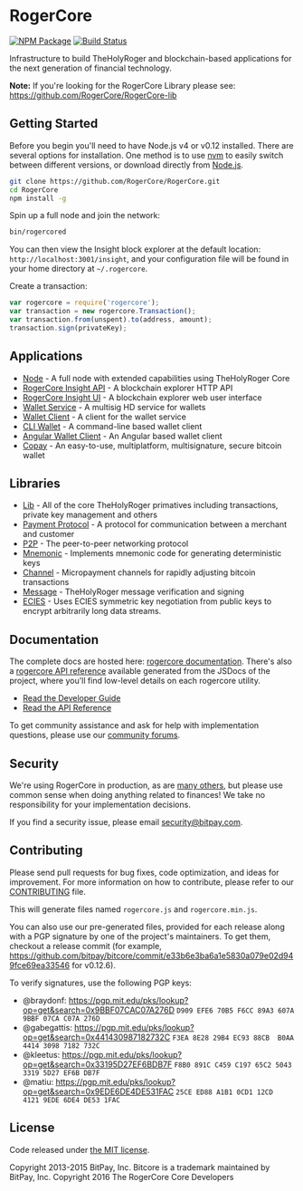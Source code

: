 RogerCore
=======

[![NPM Package](https://img.shields.io/npm/v/rogercore.svg?style=flat-square)](https://www.npmjs.org/package/rogercore)
[![Build Status](https://img.shields.io/travis/RogerCore/RogerCore.svg?branch=master&style=flat-square)](https://travis-ci.org/RogerCore/RogerCore)

Infrastructure to build TheHolyRoger and blockchain-based applications for the next generation of financial technology.

**Note:** If you're looking for the RogerCore Library please see: https://github.com/RogerCore/RogerCore-lib

## Getting Started

Before you begin you'll need to have Node.js v4 or v0.12 installed. There are several options for installation. One method is to use [nvm](https://github.com/creationix/nvm) to easily switch between different versions, or download directly from [Node.js](https://nodejs.org/).

```bash
git clone https://github.com/RogerCore/RogerCore.git
cd RogerCore
npm install -g
```

Spin up a full node and join the network:

```bash
bin/rogercored
```

You can then view the Insight block explorer at the default location: `http://localhost:3001/insight`, and your configuration file will be found in your home directory at `~/.rogercore`.

Create a transaction:
```js
var rogercore = require('rogercore');
var transaction = new rogercore.Transaction();
var transaction.from(unspent).to(address, amount);
transaction.sign(privateKey);
```

## Applications

- [Node](https://github.com/RogerCore/RogerCore-node) - A full node with extended capabilities using TheHolyRoger Core
- [RogerCore Insight API](https://github.com/RogerCore/RogerCore-insight-api) - A blockchain explorer HTTP API
- [RogerCore Insight UI](https://github.com/RogerCore/RogerCore-insight-ui) - A blockchain explorer web user interface
- [Wallet Service](https://github.com/bitpay/bitcore-wallet-service) - A multisig HD service for wallets
- [Wallet Client](https://github.com/bitpay/bitcore-wallet-client) - A client for the wallet service
- [CLI Wallet](https://github.com/bitpay/bitcore-wallet) - A command-line based wallet client
- [Angular Wallet Client](https://github.com/bitpay/angular-bitcore-wallet-client) - An Angular based wallet client
- [Copay](https://github.com/bitpay/copay) - An easy-to-use, multiplatform, multisignature, secure bitcoin wallet

## Libraries

- [Lib](https://github.com/RogerCore/RogerCore-lib) - All of the core TheHolyRoger primatives including transactions, private key management and others
- [Payment Protocol](https://github.com/bitpay/bitcore-payment-protocol) - A protocol for communication between a merchant and customer
- [P2P](https://github.com/RogerCore/RogerCore-p2p) - The peer-to-peer networking protocol
- [Mnemonic](https://github.com/bitpay/bitcore-mnemonic) - Implements mnemonic code for generating deterministic keys
- [Channel](https://github.com/bitpay/bitcore-channel) - Micropayment channels for rapidly adjusting bitcoin transactions
- [Message](https://github.com/RogerCore/RogerCore-message) - TheHolyRoger message verification and signing
- [ECIES](https://github.com/bitpay/bitcore-ecies) - Uses ECIES symmetric key negotiation from public keys to encrypt arbitrarily long data streams.

## Documentation

The complete docs are hosted here: [rogercore documentation](http://rogercore.io/guide/). There's also a [rogercore API reference](http://rogercore.io/api/) available generated from the JSDocs of the project, where you'll find low-level details on each rogercore utility.

- [Read the Developer Guide](http://rogercore.io/guide/)
- [Read the API Reference](http://rogercore.io/api/)

To get community assistance and ask for help with implementation questions, please use our [community forums](http://bitpaylabs.com/c/bitcore).

## Security

We're using RogerCore in production, as are [many others](http://rogercore.io#projects), but please use common sense when doing anything related to finances! We take no responsibility for your implementation decisions.

If you find a security issue, please email security@bitpay.com.

## Contributing

Please send pull requests for bug fixes, code optimization, and ideas for improvement. For more information on how to contribute, please refer to our [CONTRIBUTING](https://github.com/RogerCore/RogerCore/blob/master/CONTRIBUTING.md) file.

This will generate files named `rogercore.js` and `rogercore.min.js`.

You can also use our pre-generated files, provided for each release along with a PGP signature by one of the project's maintainers. To get them, checkout a release commit (for example, https://github.com/bitpay/bitcore/commit/e33b6e3ba6a1e5830a079e02d949fce69ea33546 for v0.12.6).

To verify signatures, use the following PGP keys:
- @braydonf: https://pgp.mit.edu/pks/lookup?op=get&search=0x9BBF07CAC07A276D `D909 EFE6 70B5 F6CC 89A3 607A 9BBF 07CA C07A 276D`
- @gabegattis: https://pgp.mit.edu/pks/lookup?op=get&search=0x441430987182732C `F3EA 8E28 29B4 EC93 88CB  B0AA 4414 3098 7182 732C`
- @kleetus: https://pgp.mit.edu/pks/lookup?op=get&search=0x33195D27EF6BDB7F `F8B0 891C C459 C197 65C2 5043 3319 5D27 EF6B DB7F`
- @matiu: https://pgp.mit.edu/pks/lookup?op=get&search=0x9EDE6DE4DE531FAC `25CE ED88 A1B1 0CD1 12CD  4121 9EDE 6DE4 DE53 1FAC`

## License

Code released under [the MIT license](https://github.com/RogerCore/RogerCore/blob/master/LICENSE).

Copyright 2013-2015 BitPay, Inc. Bitcore is a trademark maintained by BitPay, Inc.
Copyright 2016 The RogerCore Core Developers
